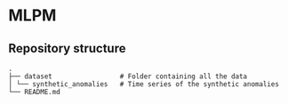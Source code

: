 # MLPM

## Repository structure

    .
    ├── dataset                 # Folder containing all the data
    │ └── synthetic_anomalies   # Time series of the synthetic anomalies
    └── README.md
